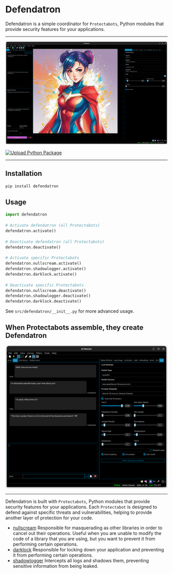 # Defendatron

Defendatron is a simple coordinator for `Protectabots`, Python modules that provide security features for your applications.

---

![img_1.png](img.png)

[![Upload Python Package](https://github.com/Capsize-Games/defendatron/actions/workflows/python-publish.yml/badge.svg)](https://github.com/Capsize-Games/defendatron/actions/workflows/python-publish.yml)

---

## Installation

```bash
pip install defendatron
```

## Usage

```python
import defendatron

# Activate defendatron (all Protectabots)
defendatron.activate()

# Deactivate defendatron (all Protectabots)
defendatron.deactivate()

# Activate specific Protectabots
defendatron.nullscream.activate()
defendatron.shadowlogger.activate()
defendatron.darklock.activate()

# Deactivate specific Protectabots
defendatron.nullscream.deactivate()
defendatron.shadowlogger.deactivate()
defendatron.darklock.deactivate()
```

See `src/defendatron/__init__.py` for more advanced usage.

## When Protectabots assemble, they create Defendatron
![img_2.png](img_1.png)

---

Defendatron is built with `Protectabots`, Python modules that provide security features for your applications. 
Each `Protectabot` is designed to defend against specific threats and vulnerabilities, 
helping to provide another layer of protection for your code. 

- [nullscream](https://github.com/Capsize-Games/nullscream) Responsible for masquerading as other libraries in order to cancel out their operations. Useful when you are unable to modify the code of a library that you are using, but you want to prevent it from performing certain operations.
- [darklock](https://github.com/Capsize-Games/darklock) Responsible for locking down your application and preventing it from performing certain operations.
- [shadowlogger](https://github.com/Capsize-Games/shadowlogger) Intercepts all logs and shadows them, preventing sensitive information from being leaked.
